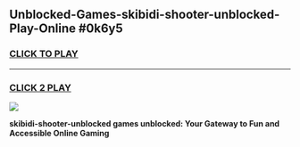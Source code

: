 
## Unblocked-Games-skibidi-shooter-unblocked-Play-Online #0k6y5
<h3>
<a href="https://news.freeplayer.one?title=skibidi-shooter-unblocked&ref=3">CLICK TO PLAY</a></h3>
<hr>

<h3>
<a href="https://news.freeplayer.one?title=skibidi-shooter-unblocked&ref=3">CLICK 2 PLAY</a>
  
</h3>

<a href="https://news.freeplayer.one?title=skibidi-shooter-unblocked&ref=3"><img src="https://clearcache.store/games.png"></a>


**skibidi-shooter-unblocked games unblocked: Your Gateway to Fun and Accessible Online Gaming**
